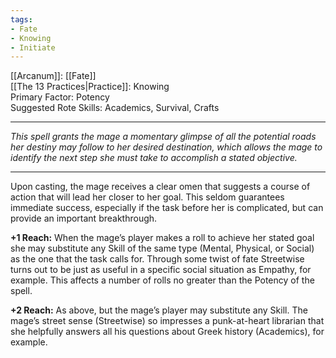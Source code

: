 ```yaml
---
tags:
- Fate
- Knowing
- Initiate
---
```


[[Arcanum]]: [[Fate]]\
[[The 13 Practices|Practice]]: Knowing\
Primary Factor: Potency\
Suggested Rote Skills: Academics, Survival, Crafts

---

_This spell grants the mage a momentary glimpse of all the potential roads her destiny may follow to her desired destination, which allows the mage to identify the next step she must take to accomplish a stated objective._

---

Upon casting, the mage receives a clear omen that suggests a course of action that will lead her closer to her goal. This seldom guarantees immediate success, especially if the task before her is complicated, but can provide an important breakthrough.

**+1 Reach:** When the mage’s player makes a roll to achieve her stated goal she may substitute any Skill of the same type (Mental, Physical, or Social) as the one that the task calls for. Through some twist of fate Streetwise turns out to be just as useful in a specific social situation as Empathy, for example. This affects a number of rolls no greater than the Potency of the spell.

**+2 Reach:** As above, but the mage’s player may substitute any Skill. The mage’s street sense (Streetwise) so impresses a punk-at-heart librarian that she helpfully answers all his questions about Greek history (Academics), for example.
